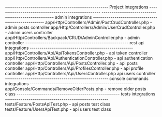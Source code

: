 ----------------------------------------------------- Project integrations -----------------------------------------------------
----------------------------------------------------- admin integrations -----------------------------------------------------
app/Http/Controllers/Admin/PostCrudController.php - admin posts controller
app/Http/Controllers/Admin/UserCrudController.php - admin users controller
app/Http/Controllers/Backpack/CRUD/AdminController.php - admin controller
----------------------------------------------------- rest api integrations -----------------------------------------------------
app/Http/Controllers/Api/ApiTokensController.php - api token controller
app/Http/Controllers/Api/AuthenticationController.php - api authentication controller
app/Http/Controllers/Api/PostsController.php - api posts controller
app/Http/Controllers/Api/ProfilesController.php - api profile controller
app/Http/Controllers/Api/UsersController.php api users controller
----------------------------------------------------- console commands integrations -----------------------------------------------------
app/Console/Commands/RemoveOlderPosts.php - remove older posts class
----------------------------------------------------- tests integrations -----------------------------------------------------
tests/Feature/PostsApiTest.php - api posts test class
tests/Feature/UsersApiTest.php - api users test class
